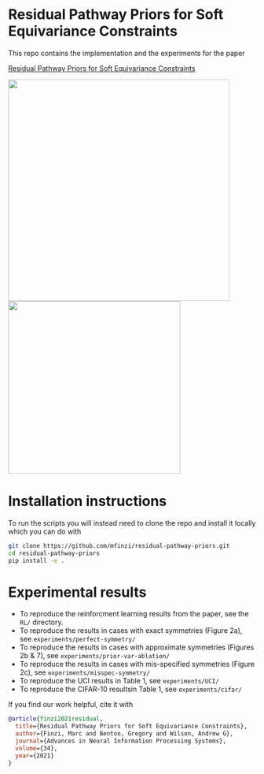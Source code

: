 # Residual Pathway Priors for Soft Equivariance Constraints
This repo contains the implementation and the experiments for the paper 

[Residual Pathway Priors for Soft Equivariance Constraints](https://arxiv.org/abs/2112.01388)


<img src="https://user-images.githubusercontent.com/12687085/144558785-f86f0da1-9176-4ff1-8047-bd9167022153.jpeg" width=450> <img src="https://user-images.githubusercontent.com/12687085/144559340-95d7739d-f368-4861-9f78-3baa0de0ab75.png" width=350>


# Installation instructions
To run the scripts you will instead need to clone the repo and install it locally which you can do with
```bash
git clone https://github.com/mfinzi/residual-pathway-priors.git
cd residual-pathway-priors
pip install -e .
```

# Experimental results
- To reproduce the reinforcment learning results from the paper, see the `RL/` directory.
- To reproduce the results in cases with exact symmetries (Figure 2a), see `experiments/perfect-symmetry/`
- To reproduce the results in cases with approximate symmetries (Figures 2b & 7), see `experiments/prior-var-ablation/`
- To reproduce the results in cases with mis-specified symmetries (Figure 2c), see `experiments/misspec-symmetry/`
- To reproduce the UCI results in Table 1, see `experiments/UCI/`
- To reproduce the CIFAR-10 resultsin Table 1, see `experiments/cifar/`

If you find our work helpful, cite it with
```bibtex
@article{finzi2021residual,
  title={Residual Pathway Priors for Soft Equivariance Constraints},
  author={Finzi, Marc and Benton, Gregory and Wilson, Andrew G},
  journal={Advances in Neural Information Processing Systems},
  volume={34},
  year={2021}
}
```

